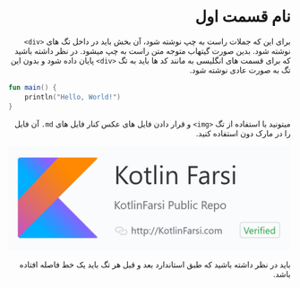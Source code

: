 <div dir="rtl">

# نام قسمت اول

برای این که جملات راست به چپ نوشته شود، آن بخش باید در داخل تگ های `<div>`  نوشته شود. بدین صورت گیتهاب متوجه متن راست به چپ میشود. در نظر داشته باشید که برای قسمت های انگلیسی به مانند کد ها باید به تگ `<div>` پایان داده شود و بدون این تگ به صورت عادی نوشته شود.

</div>

```kotlin
fun main() {
	println("Hello, World!")   
}
```

<div dir="rtl">

میتونید با استفاده از تگ `<img>` و قرار دادن فایل های عکس کنار فایل های `md.` آن فایل را در مارک دون استفاده کنید.

<img src="./kotlin-farsi.png" />

باید در نظر داشته باشید که طبق استاندارد بعد و قبل هر تگ باید یک خط فاصله افتاده باشد.

</div>
